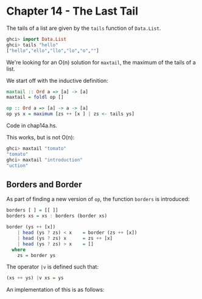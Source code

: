 # Chapter 14 - The Last Tail

The tails of a list are given by the `tails` function of `Data.List`.

```haskell
ghci> import Data.List
ghci> tails "hello"
["hello","ello","llo","lo","o",""]
```

We're looking for an O(n) solution for `maxtail`, the maximum of the tails of a list.

We start off with the inductive definition:

```haskell
maxtail :: Ord a => [a] -> [a]
maxtail = foldl op []

op :: Ord a => [a] -> a -> [a]
op ys x = maximum [zs ++ [x ] | zs <- tails ys]
```

Code in chap14a.hs.

This works, but is not O(n):

```haskell
ghci> maxtail "tomato"
"tomato"
ghci> maxtail "introduction"
"uction"
```

## Borders and Border

As part of finding a new version of `op`, the function `borders` is introduced:

```haskell
borders [ ] = [[ ]]
borders xs = xs : borders (border xs)

border (ys ++ [x]) 
    | head (ys ? zs) < x    = border (zs ++ [x])
    | head (ys ? zs) x      = zs ++ [x]
    | head (ys ? zs) > x    = []
  where 
    zs = border ys
```

The operator `|v` is defined such that:

```haskell
(xs ++ ys) |v xs = ys
```

An implementation of this is as follows:


